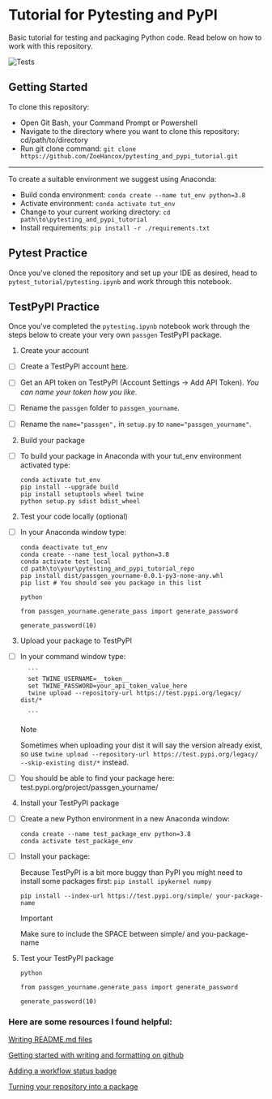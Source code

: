 # Tutorial for Pytesting and PyPI

Basic tutorial for testing and packaging Python code. Read below on how to work with this repository.

![Tests](https://github.com/ZoeHancox/pytesting_and_pypi_tutorial/actions/workflows/tests.yml/badge.svg)

## Getting Started

To clone this repository:

- Open Git Bash, your Command Prompt or Powershell
- Navigate to the directory where you want to clone this repository: cd/path/to/directory
- Run git clone command: `git clone https://github.com/ZoeHancox/pytesting_and_pypi_tutorial.git`

---

To create a suitable environment we suggest using Anaconda:

- Build conda environment: `conda create --name tut_env python=3.8`
- Activate environment: `conda activate tut_env`
- Change to your current working directory: `cd path\to\pytesting_and_pypi_tutorial`
- Install requirements: `pip install -r ./requirements.txt`


## Pytest Practice

Once you've cloned the repository and set up your IDE as desired, head to `pytest_tutorial/pytesting.ipynb` and work through this notebook.

## TestPyPI Practice

Once you've completed the `pytesting.ipynb` notebook work through the steps below to create your very own `passgen` TestPyPI package.

1. Create your account

- [ ] Create a TestPyPI account [here](https://test.pypi.org/account/register/).

- [ ] Get an API token on TestPyPI (Account Settings -> Add API Token). _You can name your token how you like_.

- [ ] Rename the `passgen` folder to `passgen_yourname`.

- [ ] Rename the `name="passgen",` in `setup.py` to `name="passgen_yourname"`.

2. Build your package

- [ ] To build your package in Anaconda with your tut_env environment activated type:
    ```
    conda activate tut_env
    pip install --upgrade build
    pip install setuptools wheel twine
    python setup.py sdist bdist_wheel
    ```


2. Test your code locally (optional)

- [ ] In your Anaconda window type:

    ```
    conda deactivate tut_env
    conda create --name test_local python=3.8
    conda activate test_local
    cd path\to\your\pytesting_and_pypi_tutorial_repo
    pip install dist/passgen_yourname-0.0.1-py3-none-any.whl
    pip list # You should see you package in this list
    ```

    ```
    python

    from passgen_yourname.generate_pass import generate_password

    generate_password(10)
    ```




3. Upload your package to TestPyPI

- [ ] In your command window type:

        ```
        set TWINE_USERNAME=__token__
        set TWINE_PASSWORD=your_api_token_value_here
        twine upload --repository-url https://test.pypi.org/legacy/ dist/*

        ```

    > [!NOTE] 
    > Sometimes when uploading your dist it will say the version already exist, so use `twine upload --repository-url https://test.pypi.org/legacy/ --skip-existing dist/*` instead.


- [ ] You should be able to find your package here: test.pypi.org/project/passgen_yourname/

4. Install your TestPyPI package 

- [ ] Create a new Python environment in a new Anaconda window:

    ```
    conda create --name test_package_env python=3.8
    conda activate test_package_env
    ```

- [ ] Install your package:

    Because TestPyPI is a bit more buggy than PyPI you might need to install some packages first:
    `pip install ipykernel numpy` 

    `pip install --index-url https://test.pypi.org/simple/ your-package-name`

    > [!IMPORTANT] 
    > Make sure to include the SPACE between simple/ and you-package-name




    

5. Test your TestPyPI package

    ```
    python

    from passgen_yourname.generate_pass import generate_password

    generate_password(10)
    ```



### Here are some resources I found helpful:

[Writing README.md files](https://www.makeareadme.com/)

[Getting started with writing and formatting on github](https://docs.github.com/en/get-started/writing-on-github/getting-started-with-writing-and-formatting-on-github/basic-writing-and-formatting-syntax)

[Adding a workflow status badge](https://docs.github.com/en/actions/monitoring-and-troubleshooting-workflows/adding-a-workflow-status-badge 
)

[Turning your repository into a package](https://www.youtube.com/watch?v=Kz6IlDCyOUY&ab_channel=pixegamihttps://packaging.python.org/en/latest/tutorials/packaging-projects/)